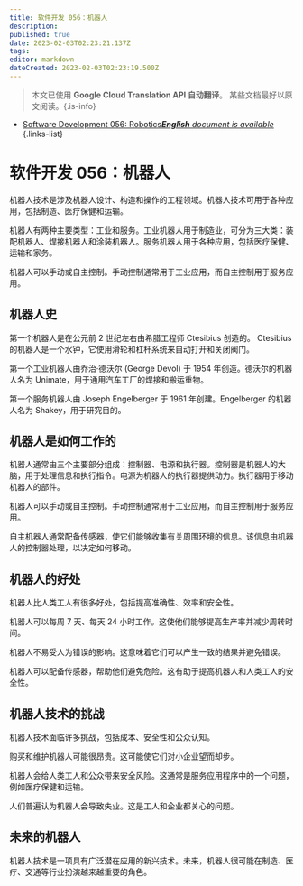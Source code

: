 ```yaml
---
title: 软件开发 056：机器人
description: 
published: true
date: 2023-02-03T02:23:21.137Z
tags: 
editor: markdown
dateCreated: 2023-02-03T02:23:19.500Z
---
```


> 本文已使用 **Google Cloud Translation API 自动翻译**。
某些文档最好以原文阅读。{.is-info}



- [Software Development 056: Robotics***English** document is available*](/en/Knowledge-base/Software-Development/Learning/software-development-056-robotics)
{.links-list}


# 软件开发 056：机器人

机器人技术是涉及机器人设计、构造和操作的工程领域。机器人技术可用于各种应用，包括制造、医疗保健和运输。

机器人有两种主要类型：工业和服务。工业机器人用于制造业，可分为三大类：装配机器人、焊接机器人和涂装机器人。服务机器人用于各种应用，包括医疗保健、运输和家务。

机器人可以手动或自主控制。手动控制通常用于工业应用，而自主控制用于服务应用。

## 机器人史

第一个机器人是在公元前 2 世纪左右由希腊工程师 Ctesibius 创造的。 Ctesibius 的机器人是一个水钟，它使用滑轮和杠杆系统来自动打开和关闭阀门。

第一个工业机器人由乔治·德沃尔 (George Devol) 于 1954 年创造。德沃尔的机器人名为 Unimate，用于通用汽车工厂的焊接和搬运重物。

第一个服务机器人由 Joseph Engelberger 于 1961 年创建。Engelberger 的机器人名为 Shakey，用于研究目的。

## 机器人是如何工作的

机器人通常由三个主要部分组成：控制器、电源和执行器。控制器是机器人的大脑，用于处理信息和执行指令。电源为机器人的执行器提供动力。执行器用于移动机器人的部件。

机器人可以手动或自主控制。手动控制通常用于工业应用，而自主控制用于服务应用。

自主机器人通常配备传感器，使它们能够收集有关周围环境的信息。该信息由机器人的控制器处理，以决定如何移动。

## 机器人的好处

机器人比人类工人有很多好处，包括提高准确性、效率和安全性。

机器人可以每周 7 天、每天 24 小时工作。这使他们能够提高生产率并减少周转时间。

机器人不易受人为错误的影响。这意味着它们可以产生一致的结果并避免错误。

机器人可以配备传感器，帮助他们避免危险。这有助于提高机器人和人类工人的安全性。

## 机器人技术的挑战

机器人技术面临许多挑战，包括成本、安全性和公众认知。

购买和维护机器人可能很昂贵。这可能使它们对小企业望而却步。

机器人会给人类工人和公众带来安全风险。这通常是服务应用程序中的一个问题，例如医疗保健和运输。

人们普遍认为机器人会导致失业。这是工人和企业都关心的问题。

## 未来的机器人

机器人技术是一项具有广泛潜在应用的新兴技术。未来，机器人很可能在制造、医疗、交通等行业扮演越来越重要的角色。